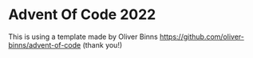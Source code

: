 # Advent Of Code 2022

This is using a template made by Oliver Binns https://github.com/oliver-binns/advent-of-code (thank you!)

